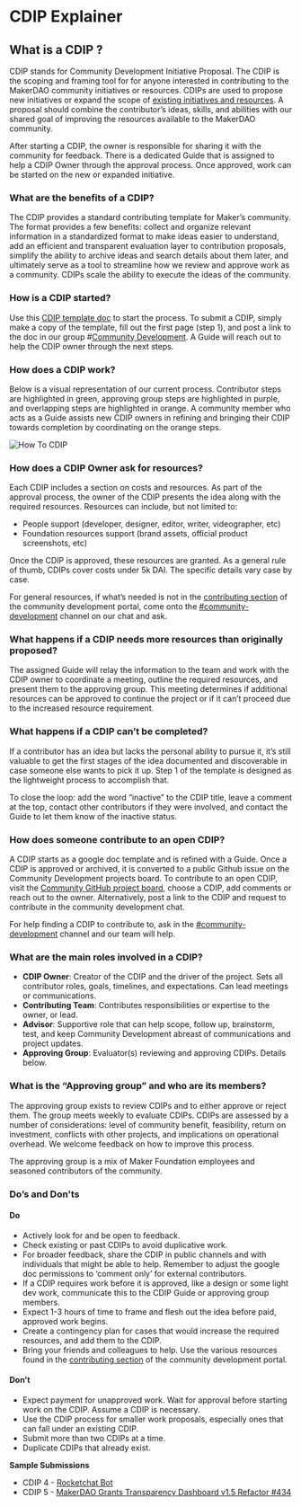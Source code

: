 # CDIP Explainer

## What is a CDIP ?

CDIP stands for Community Development Initiative Proposal. The CDIP is the scoping and framing tool for for anyone interested in contributing to the MakerDAO community initiatives or resources. CDIPs are used to propose new initiatives or expand the scope of [existing initiatives and resources](../). A proposal should combine the contributor’s ideas, skills, and abilities with our shared goal of improving the resources available to the MakerDAO community.

After starting a CDIP, the owner is responsible for sharing it with the community for feedback. There is a dedicated Guide that is assigned to help a CDIP Owner through the approval process. Once approved, work can be started on the new or expanded initiative.

### What are the benefits of a CDIP?

The CDIP provides a standard contributing template for Maker’s community. The format provides a few benefits: collect and organize relevant information in a standardized format to make ideas easier to understand, add an efficient and transparent evaluation layer to contribution proposals, simplify the ability to archive ideas and search details about them later, and ultimately serve as a tool to streamline how we review and approve work as a community. CDIPs scale the ability to execute the ideas of the community.

### How is a CDIP started?

Use this [CDIP template doc](https://docs.google.com/document/d/1lF8mNuomrguIS3lnvqTomS4NdON40nuyKRbLS6ZkMoA/edit) to start the process. To submit a CDIP, simply make a copy of the template, fill out the first page \(step 1\), and post a link to the doc in our group \#[Community Development](https://chat.makerdao.com/channel/community-development). A Guide will reach out to help the CDIP owner through the next steps.

### How does a CDIP work?

Below is a visual representation of our current process. Contributor steps are highlighted in green, approving group steps are highlighted in purple, and overlapping steps are highlighted in orange. A community member who acts as a Guide assists new CDIP owners in refining and bringing their CDIP towards completion by coordinating on the orange steps.

![How To CDIP](https://github.com/ryancreatescopy/community/tree/05625ac9da715dde58095901b61bc4e69cd5fe82/work-with-us/.gitbook/assets/cdip-contributor-highlights.jpg)

### How does a CDIP Owner ask for resources?

Each CDIP includes a section on costs and resources. As part of the approval process, the owner of the CDIP presents the idea along with the required resources. Resources can include, but not limited to:

* People support \(developer, designer, editor, writer, videographer, etc\)
* Foundation resources support \(brand assets, official product screenshots, etc\)

Once the CDIP is approved, these resources are granted. As a general rule of thumb, CDIPs cover costs under 5k DAI. The specific details vary case by case.

For general resources, if what’s needed is not in the [contributing section](https://community-development.makerdao.com/contributing) of the community development portal, come onto the [\#community-development](https://chat.makerdao.com/channel/community-development) channel on our chat and ask.

### What happens if a CDIP needs more resources than originally proposed?

The assigned Guide will relay the information to the team and work with the CDIP owner to coordinate a meeting, outline the required resources, and present them to the approving group. This meeting determines if additional resources can be approved to continue the project or if it can’t proceed due to the increased resource requirement.

### What happens if a CDIP can’t be completed?

If a contributor has an idea but lacks the personal ability to pursue it, it’s still valuable to get the first stages of the idea documented and discoverable in case someone else wants to pick it up. Step 1 of the template is designed as the lightweight process to accomplish that.

To close the loop: add the word “inactive” to the CDIP title, leave a comment at the top, contact other contributors if they were involved, and contact the Guide to let them know of the inactive status.

### How does someone contribute to an open CDIP?

A CDIP starts as a google doc template and is refined with a Guide. Once a CDIP is approved or archived, it is converted to a public Github issue on the Community Development projects board. To contribute to an open CDIP, visit the [Community GitHub project board](https://github.com/makerdao/community/projects/2?card_filter_query=label%3Acdip), choose a CDIP, add comments or reach out to the owner. Alternatively, post a link to the CDIP and request to contribute in the community development chat.

For help finding a CDIP to contribute to, ask in the [\#community-development](https://chat.makerdao.com/channel/community-development) channel and our team will help.

### What are the main roles involved in a CDIP?

* **CDIP Owner**: Creator of the CDIP and the driver of the project. Sets all contributor roles, goals, timelines, and expectations. Can lead meetings or communications.
* **Contributing Team**: Contributes responsibilities or expertise to the owner, or lead.
* **Advisor**: Supportive role that can help scope, follow up, brainstorm, test, and keep Community Development abreast of communications and project updates.
* **Approving Group**: Evaluator\(s\) reviewing and approving CDIPs. Details below.

### What is the “Approving group” and who are its members?

The approving group exists to review CDIPs and to either approve or reject them. The group meets weekly to evaluate CDIPs. CDIPs are assessed by a number of considerations: level of community benefit, feasibility, return on investment, conflicts with other projects, and implications on operational overhead. We welcome feedback on how to improve this process.

The approving group is a mix of Maker Foundation employees and seasoned contributors of the community.

### Do’s and Don'ts

#### Do

* Actively look for and be open to feedback.
* Check existing or past CDIPs to avoid duplicative work.
* For broader feedback, share the CDIP in public channels and with individuals that might be able to help. Remember to adjust the google doc permissions to ‘comment only’ for external contributors.
* If a CDIP requires work before it is approved, like a design or some light dev work, communicate this to the CDIP Guide or approving group members.
* Expect 1-3 hours of time to frame and flesh out the idea before paid, approved work begins.
* Create a contingency plan for cases that would increase the required resources, and add them to the CDIP.
* Bring your friends and colleagues to help.  Use the various resources found in the [contributing section](./) of the community development portal.

#### Don’t

* Expect payment for unapproved work. Wait for approval before starting work on the CDIP. Assume a CDIP is necessary.
* Use the CDIP process for smaller work proposals, especially ones that can fall under an existing CDIP.
* Submit more than two CDIPs at a time.
* Duplicate CDIPs that already exist.

**Sample Submissions**

* CDIP 4 - [Rocketchat Bot](https://github.com/makerdao/community/issues/412)
* CDIP 5 - [MakerDAO Grants Transparency Dashboard v1.5 Refactor \#434](https://github.com/makerdao/community/issues/434)

